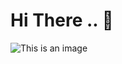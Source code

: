 # Hi There .. 👋

![This is an image](https://drive.google.com/file/d/1X6uyUmq2XTq4ASldi65OnpiQ2A5dOmpT/view?usp=sharing)
